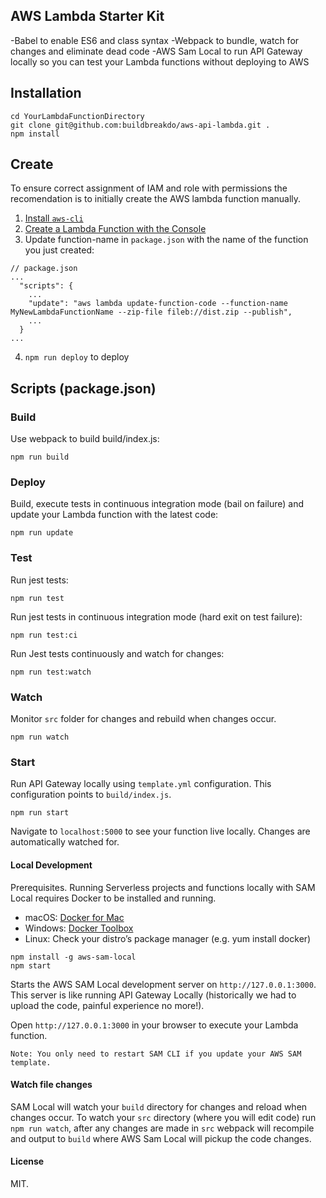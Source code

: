 ## AWS Lambda Starter Kit
-Babel to enable ES6 and class syntax
-Webpack to bundle, watch for changes and eliminate dead code
-AWS Sam Local to run API Gateway locally so you can test your Lambda functions without deploying to AWS

## Installation
```
cd YourLambdaFunctionDirectory
git clone git@github.com:buildbreakdo/aws-api-lambda.git .
npm install
```

## Create
To ensure correct assignment of IAM and role with permissions the recomendation is to initially create the AWS lambda function manually.

1) [Install `aws-cli`](https://docs.aws.amazon.com/cli/latest/userguide/cli-chap-install.html)
2) [Create a Lambda Function with the Console](https://docs.aws.amazon.com/lambda/latest/dg/getting-started-create-function.html)
3) Update function-name in `package.json` with the name of the function you just created:
```
// package.json
...
  "scripts": {
    ...
    "update": "aws lambda update-function-code --function-name MyNewLambdaFunctionName --zip-file fileb://dist.zip --publish",
    ...
  }
...
```
4) `npm run deploy` to deploy

## Scripts (package.json)

### Build
Use webpack to build build/index.js:

`npm run build`

### Deploy
Build, execute tests in continuous integration mode (bail on failure) and update your Lambda function with the latest code:

`npm run update`

### Test
Run jest tests:

`npm run test`

Run jest tests in continuous integration mode (hard exit on test failure):

`npm run test:ci`

Run Jest tests continuously and watch for changes:

`npm run test:watch`

### Watch
Monitor `src` folder for changes and rebuild when changes occur.

`npm run watch`

### Start
Run API Gateway locally using `template.yml` configuration. This configuration points to `build/index.js`.

`npm run start`

Navigate to `localhost:5000` to see your function live locally. Changes are automatically watched for.

#### Local Development
Prerequisites. Running Serverless projects and functions locally with SAM Local requires Docker to be installed and running.

 - macOS: [Docker for Mac](https://store.docker.com/editions/community/docker-ce-desktop-mac)
 - Windows: [Docker Toolbox](https://download.docker.com/win/stable/DockerToolbox.exe)
 - Linux: Check your distro’s package manager (e.g. yum install docker)

```
npm install -g aws-sam-local
npm start
```

Starts the AWS SAM Local development server on `http://127.0.0.1:3000`. This server is like running API Gateway Locally (historically we had to upload the code, painful experience no more!).

Open `http://127.0.0.1:3000` in your browser to execute your Lambda function.

`Note: You only need to restart SAM CLI if you update your AWS SAM template.`

#### Watch file changes
SAM Local will watch your `build` directory for changes and reload when changes
occur. To watch your `src` directory (where you will edit code) run `npm run watch`,
after any changes are made in `src` webpack will recompile and output to `build`
where AWS Sam Local will pickup the code changes.


#### License
MIT.
